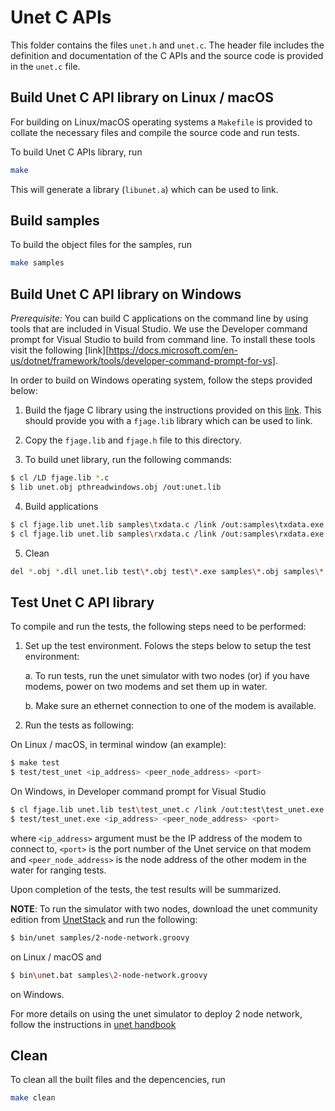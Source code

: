 # Unet C APIs

This folder contains the files `unet.h` and `unet.c`. The header file includes the definition and documentation of the C APIs and the source code is provided in the `unet.c` file. 

## Build Unet C API library on Linux / macOS

For building on Linux/macOS operating systems a `Makefile` is provided to collate the necessary files and compile the source code and run tests.

To build Unet C APIs library, run

```bash
make
```

This will generate a library (`libunet.a`) which can be used to link.

## Build samples

To build the object files for the samples, run

```bash
make samples
```

## Build Unet C API library on Windows

*Prerequisite:* You can build C applications on the command line by using tools that are included in Visual Studio. We use the Developer command prompt for Visual Studio to build from command line. To install these tools visit the following [link][https://docs.microsoft.com/en-us/dotnet/framework/tools/developer-command-prompt-for-vs].

In order to build on Windows operating system, follow the steps provided below:

1. Build the fjage C library using the instructions provided on this [link](https://github.com/org-arl/fjage/tree/dev/gateways/c). This should provide you with a `fjage.lib` library which can be used to link.

2. Copy the `fjage.lib` and `fjage.h` file to this directory.

3. To build unet library, run the following commands:
```bash
$ cl /LD fjage.lib *.c
$ lib unet.obj pthreadwindows.obj /out:unet.lib
```

4. Build applications
```bash
$ cl fjage.lib unet.lib samples\txdata.c /link /out:samples\txdata.exe
$ cl fjage.lib unet.lib samples\rxdata.c /link /out:samples\rxdata.exe
```

5. Clean
```bash
del *.obj *.dll unet.lib test\*.obj test\*.exe samples\*.obj samples\*.exe 2>nul
```

## Test Unet C API library

To compile and run the tests, the following steps need to be performed:

1. Set up the test environment. Folows the steps below to setup the test environment:

	a. To run tests, run the unet simulator with two nodes (or) if you have modems, power on two modems and set them up in water.

	b. Make sure an ethernet connection to one of the modem is available.

2. Run the tests as following:

On Linux / macOS, in terminal window (an example):

```bash
$ make test
$ test/test_unet <ip_address> <peer_node_address> <port>
```

On Windows, in Developer command prompt for Visual Studio

```bash
$ cl fjage.lib unet.lib test\test_unet.c /link /out:test\test_unet.exe
$ test/test_unet.exe <ip_address> <peer_node_address> <port>
```

where `<ip_address>` argument must be the IP address of the modem to connect to, `<port>` is the port number of the Unet service on that modem and `<peer_node_address>` is the node address of the other modem in the water for ranging tests.

Upon completion of the tests, the test results will be summarized.

**NOTE**: To run the simulator with two nodes, download the unet community edition from [UnetStack](https://unetstack.net/) and run the following:

```bash
$ bin/unet samples/2-node-network.groovy
```
on Linux / macOS and
```bash
$ bin\unet.bat samples\2-node-network.groovy
```
on Windows.

For more details on using the unet simulator to deploy 2 node network, follow the instructions in [unet handbook](https://unetstack.net/handbook/unet-handbook_getting_started.html)

## Clean

To clean all the built files and the depencencies, run

```bash
make clean
```